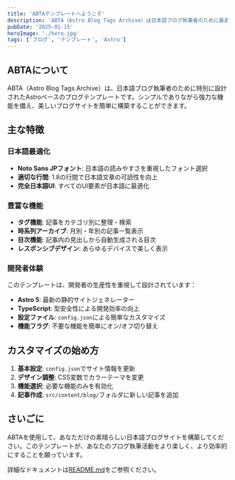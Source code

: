 ```yaml
---
title: 'ABTAテンプレートへようこそ'
description: 'ABTA（Astro Blog Tags Archive）は日本語ブログ執筆者のために最適化されたAstroブログテンプレートです。'
pubDate: '2025-01-15'
heroImage: './hero.jpg'
tags: ['ブログ', 'テンプレート', 'Astro']
---
```


## ABTAについて

ABTA（Astro Blog Tags Archive）は、日本語ブログ執筆者のために特別に設計されたAstroベースのブログテンプレートです。シンプルでありながら強力な機能を備え、美しいブログサイトを簡単に構築することができます。

## 主な特徴

### 日本語最適化

- **Noto Sans JPフォント**: 日本語の読みやすさを重視したフォント選択
- **適切な行間**: 1.8の行間で日本語文章の可読性を向上
- **完全日本語UI**: すべてのUI要素が日本語に最適化

### 豊富な機能

- **タグ機能**: 記事をカテゴリ別に整理・検索
- **時系列アーカイブ**: 月別・年別の記事一覧表示
- **目次機能**: 記事内の見出しから自動生成される目次
- **レスポンシブデザイン**: あらゆるデバイスで美しく表示

### 開発者体験

このテンプレートは、開発者の生産性を重視して設計されています：

- **Astro 5**: 最新の静的サイトジェネレーター
- **TypeScript**: 型安全性による開発効率の向上
- **設定ファイル**: `config.json`による簡単なカスタマイズ
- **機能フラグ**: 不要な機能を簡単にオン/オフ切り替え

## カスタマイズの始め方

1. **基本設定**: `config.json`でサイト情報を更新
2. **デザイン調整**: CSS変数でカラーテーマを変更
3. **機能選択**: 必要な機能のみを有効化
4. **記事作成**: `src/content/blog/`フォルダに新しい記事を追加

## さいごに

ABTAを使用して、あなただけの素晴らしい日本語ブログサイトを構築してください。このテンプレートが、あなたのブログ執筆活動をより楽しく、より効率的にすることを願っています。

詳細なドキュメントは[README.md](https://github.com/hachian/abta)をご参照ください。
